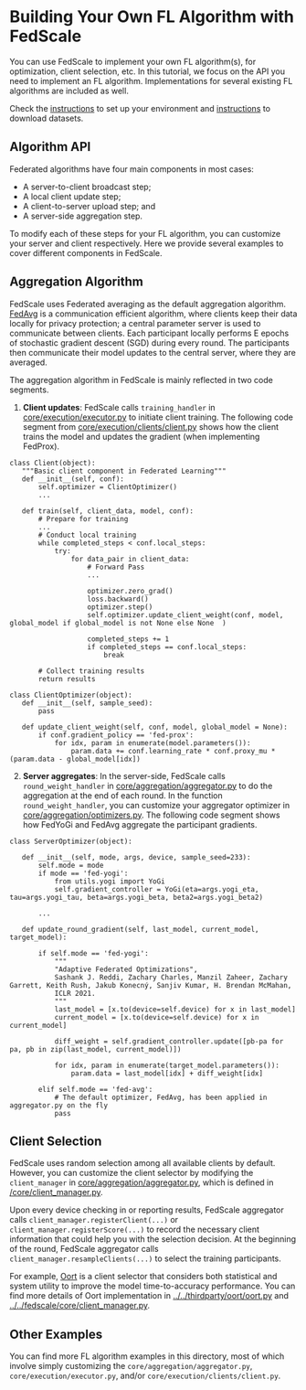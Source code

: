 

# Building Your Own FL Algorithm with FedScale

You can use FedScale to implement your own FL algorithm(s), for optimization, client selection, etc.
In this tutorial, we focus on the API you need to implement an FL algorithm.
Implementations for several existing FL algorithms are included as well.

Check the [instructions](../../README.md) to set up your environment and [instructions](../../benchmark/dataset/README.md) to download datasets.


## Algorithm API
Federated algorithms have four main components in most cases:

- A server-to-client broadcast step;
- A local client update step;
- A client-to-server upload step; and
- A server-side aggregation step.

To modify each of these steps for your FL algorithm, you can customize your server and client respectively.
Here we provide several examples to cover different components in FedScale.

## Aggregation Algorithm

FedScale uses Federated averaging as the default aggregation algorithm.
[FedAvg](https://arxiv.org/abs/1602.05629) is a communication efficient algorithm, where clients keep their data locally for privacy protection; a central parameter server is used to communicate between clients.
Each participant locally performs E epochs of stochastic gradient descent (SGD) during every round.
The participants then communicate their model updates to the central server, where they are averaged.

The aggregation algorithm in FedScale is mainly reflected in two code segments.

1. **Client updates**: FedScale calls `training_handler` in [core/execution/executor.py](../../fedscale/core/execution/executor.py) to initiate client training.
The following code segment from [core/execution/clients/client.py](../../fedscale/core/execution/clients/client.py) shows how the client trains the model and updates the gradient (when implementing FedProx).


```
class Client(object):
   """Basic client component in Federated Learning"""
   def __init__(self, conf):
       self.optimizer = ClientOptimizer()
       ...
      
   def train(self, client_data, model, conf):
       # Prepare for training
       ...
       # Conduct local training
       while completed_steps < conf.local_steps:
           try:
               for data_pair in client_data:
                   # Forward Pass
                   ...
                  
                   optimizer.zero_grad()
                   loss.backward()
                   optimizer.step()
                   self.optimizer.update_client_weight(conf, model, global_model if global_model is not None else None  )

                   completed_steps += 1
                   if completed_steps == conf.local_steps:
                       break
                
       # Collect training results
       return results
```
```
class ClientOptimizer(object):
   def __init__(self, sample_seed):
       pass
  
   def update_client_weight(self, conf, model, global_model = None):
       if conf.gradient_policy == 'fed-prox':
           for idx, param in enumerate(model.parameters()):
               param.data += conf.learning_rate * conf.proxy_mu * (param.data - global_model[idx])

```

2. **Server aggregates**: In the server-side, FedScale calls `round_weight_handler` in [core/aggregation/aggregator.py](../../fedscale/core/aggregation/aggregator.py) to do the aggregation at the end of each round.
In the function `round_weight_handler`, you can customize your aggregator optimizer in [core/aggregation/optimizers.py](../../fedscale/core/optimizers.py).
The following code segment shows how FedYoGi and FedAvg aggregate the participant gradients.

```
class ServerOptimizer(object):

   def __init__(self, mode, args, device, sample_seed=233):
       self.mode = mode
       if mode == 'fed-yogi':
           from utils.yogi import YoGi
           self.gradient_controller = YoGi(eta=args.yogi_eta, tau=args.yogi_tau, beta=args.yogi_beta, beta2=args.yogi_beta2)
      
       ...
      
   def update_round_gradient(self, last_model, current_model, target_model):
      
       if self.mode == 'fed-yogi':
           """
           "Adaptive Federated Optimizations",
           Sashank J. Reddi, Zachary Charles, Manzil Zaheer, Zachary Garrett, Keith Rush, Jakub Konecný, Sanjiv Kumar, H. Brendan McMahan,
           ICLR 2021.
           """
           last_model = [x.to(device=self.device) for x in last_model]
           current_model = [x.to(device=self.device) for x in current_model]

           diff_weight = self.gradient_controller.update([pb-pa for pa, pb in zip(last_model, current_model)])

           for idx, param in enumerate(target_model.parameters()):
               param.data = last_model[idx] + diff_weight[idx]

       elif self.mode == 'fed-avg':
           # The default optimizer, FedAvg, has been applied in aggregator.py on the fly
           pass
```

## Client Selection

FedScale uses random selection among all available clients by default.
However, you can customize the client selector by modifying the `client_manager` in [core/aggregation/aggregator.py](../../fedscale/core/aggregation/aggregator.py),
which is defined in [/core/client_manager.py](../../fedscale/core/client_manager.py).

Upon every device checking in or reporting results, FedScale aggregator calls `client_manager.registerClient(...)` or `client_manager.registerScore(...)` to record the necessary client information that could help you with the selection decision.
At the beginning of the round, FedScale aggregator calls `client_manager.resampleClients(...)` to select the training participants.

For example, [Oort](https://www.usenix.org/conference/osdi21/presentation/lai) is a client selector
that considers both statistical and system utility to improve the model time-to-accuracy performance.
You can find more details of Oort implementation in [../../thirdparty/oort/oort.py](../../thirdparty/oort/oort.py) and [../../fedscale/core/client_manager.py](../../fedscale/core/client_manager.py).

## Other Examples

You can find more FL algorithm examples in this directory, most of which involve simply customizing the `core/aggregation/aggregator.py`, `core/execution/executor.py`, and/or `core/execution/clients/client.py`. 
